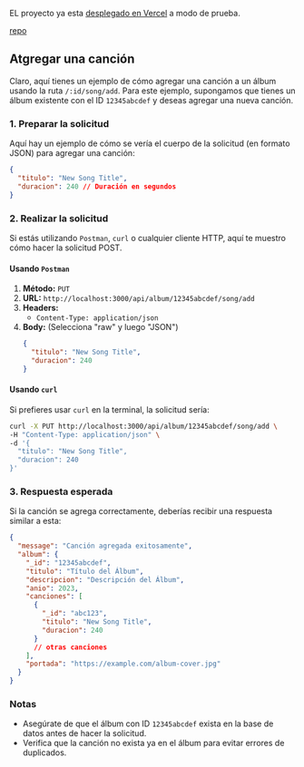 EL proyecto ya esta [desplegado en Vercel](https://vercel.com/mauricios-projects-8b7b5bd9/proyect-01/DL3DEv664moYAcmDv8k3TkV7kpak) a modo de prueba.

[repo](https://github.com/coxmau77/proyect-01)

## Atgregar una canción

Claro, aquí tienes un ejemplo de cómo agregar una canción a un álbum usando la ruta `/:id/song/add`. Para este ejemplo, supongamos que tienes un álbum existente con el ID `12345abcdef` y deseas agregar una nueva canción.

### 1. Preparar la solicitud

Aquí hay un ejemplo de cómo se vería el cuerpo de la solicitud (en formato JSON) para agregar una canción:

```json
{
  "titulo": "New Song Title",
  "duracion": 240 // Duración en segundos
}
```

### 2. Realizar la solicitud

Si estás utilizando `Postman`, `curl` o cualquier cliente HTTP, aquí te muestro cómo hacer la solicitud POST.

#### Usando `Postman`

1. **Método:** `PUT`
2. **URL:** `http://localhost:3000/api/album/12345abcdef/song/add`
3. **Headers:**
   - `Content-Type: application/json`
4. **Body:** (Selecciona "raw" y luego "JSON")
   ```json
   {
     "titulo": "New Song Title",
     "duracion": 240
   }
   ```

#### Usando `curl`

Si prefieres usar `curl` en la terminal, la solicitud sería:

```bash
curl -X PUT http://localhost:3000/api/album/12345abcdef/song/add \
-H "Content-Type: application/json" \
-d '{
  "titulo": "New Song Title",
  "duracion": 240
}'
```

### 3. Respuesta esperada

Si la canción se agrega correctamente, deberías recibir una respuesta similar a esta:

```json
{
  "message": "Canción agregada exitosamente",
  "album": {
    "_id": "12345abcdef",
    "titulo": "Título del Álbum",
    "descripcion": "Descripción del Álbum",
    "anio": 2023,
    "canciones": [
      {
        "_id": "abc123",
        "titulo": "New Song Title",
        "duracion": 240
      }
      // otras canciones
    ],
    "portada": "https://example.com/album-cover.jpg"
  }
}
```

### Notas

- Asegúrate de que el álbum con ID `12345abcdef` exista en la base de datos antes de hacer la solicitud.
- Verifica que la canción no exista ya en el álbum para evitar errores de duplicados.
